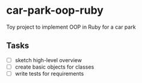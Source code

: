 # car-park-oop-ruby
Toy project to implement OOP in Ruby for a car park 

## Tasks
- [ ] sketch high-level overview
- [ ] create basic objects for classes
- [ ] write tests for requirements
